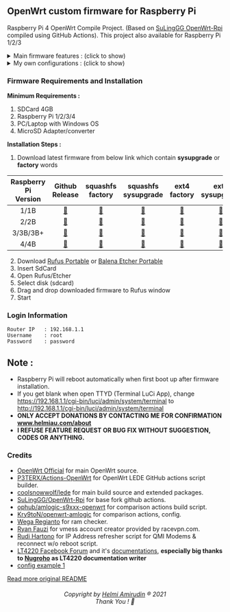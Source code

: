 ## OpenWrt custom firmware for Raspberry Pi
Raspberry Pi 4 OpenWrt Compile Project. (Based on [SuLingGG OpenWrt-Rpi](https://github.com/SuLingGG/OpenWrt-Rpi) compiled using GitHub Actions). This project also available for Raspberry Pi 1/2/3

<details><summary>Main firmware features : (click to show)</summary>
<p>

- Contains rich OpenWrt original LuCI plug-ins and community LuCI plug-ins
- Integrate most wired, wireless, 3G/4G network card drivers, no need to install additional
- Pre-install the latest version of Clash core and oh-my-zsh to minimize configuration costs
- Pre-install all kmod ipk software packages in the firmware, pre-configure the local opkg software source, keep away from kmod conflicts
- More comprehensive IPV6 support, the firmware built-in IPV6 CLI configuration tool, you can quickly install/uninstall/configure IPV6
- Pull the latest OpenWrt source code and community plug-in source code at 2:00 am every day to compile and provide split downloads to ensure that you always get the latest experience
- Provide packages-server (including WEB server package archive), which can quickly establish LAN software source under Windows
- For advanced users, provide OpenWrt Image Builder, OpenWrt SDK, OpenWrt Tool Chain, and dl archive files
Contains scientific Internet tools:
- The firmware supports the following scientific Internet tools: ①ShadowSocksR Plus+ ②Passwall ③OpenClash
- Among them, ShadowSocksR Plus+ in Offical version firmware is transplanted from Lean version source code.
- Both now support SS/SSR/V2ray/Trojan/Socks5 protocol, support Kcptun, support Netflix streaming, support link/subscription import node, Socks5 server, access control, automatic switching of failed nodes. Among them, Passwall additionally supports Brook and V2ray diversion.
- For OpenClash, the latest version of Clash core (clash/clash_tun/clash_game) has been pre-installed in the firmware, and it can be used out of the box without additional download.
- Support ad blocking AdGuard Home
> Note: The advertisement blocking effect at the router level is not good. If you are very sensitive to advertisements, it is recommended to use the browser plug-in-level advertisement blocking plugin. In addition, ad blocking tools may severely affect internet speed.
- Support to unlock NetEase Cloud gray songs:
- Contains three schemes of Golang/Nodejs/cloud unlocking.
- Support Jingdong sign-in service, you can get 20+ golden beans/day unattended.
- Support Docker container arm and aarch64 (arm64) architecture images. Before pulling the image, please confirm that the image has the above architecture version and use the corresponding architecture tag to pull it.
- Support AirPlay2 and PCHiFi digital turntable remote control function, you can push music to the Raspberry Pi to play and control through the AirPlay feature.
- Support Samba/CIFSD/FTP/SFTP file transfer, support mounting Samba/NFS file system to local, support Syncthing and VerySync synchronization, support Rclone to mount network disk files to local.
- Support disk management, you can create/remove partitions and create Raid arrays with one click.
- Support file assistant / file browser (Filemanager) / Kodexplorer (Kodexplorer), can manage the files in OpenWrt online.
- Support Aria2 and Transmission download tools, you can download http/https/BT seeds/magnet links to Raspberry Pi.
- Support SSR server (libv/python), V2ray server, Brook server, Trojan server, PPTP VPN server, IPSec VPN server, OpenVPN server, N2N v2 VPN, ZeroTier, support OpenVPN client, PPTP/L2TP client, OpenConnect client, WireGuard VPN.
- Support DDNS (support Dnspod and Alibaba Cloud DDNS), SmartDNS, ARP binding.
- Support Frpc/NPS intranet penetration and Frps server.
- Support WeChat push (Server sauce), USB print server, KMS server, Wake-on-LAN, Thunderbird, Tianyi Family Cloud/Cloud Disk to speed up.
- Support SQM Qos, Socat, support udpspeeder and udp2raw acceleration, support SFE acceleration, bridge acceleration, IPV6 acceleration, FULLCONE NAT acceleration, BBR acceleration.
- Support multi-line multi-dial, load balancing, MWAN3 shunt assistant.

</p>
</details>


<details><summary>My own configurations : (click to show)</summary>
<p>

- Added speedtest and neofetch command.
- Removed all languages except English.
- Set English as default language.
- Set timezone to WIB-7 Asia/Jakarta.
- Add shutdown, poweroff, reboot commands.
- Loadbalance 4 USB Hilink.
- Add ShadowsocksR Plus+ shortcut (ssr-rst, ssr-start, ssr-stop).
- QMI modems supported ex. LT4220.
	- Add IP Refresh for QMI Modems by running **```ipqmi```** using terminal.
	- Auto reconnect QMI Modems without reboot.
- VPN support : PPTP / L2TP / ShadowSocks / ShadowSocksR / V2ray(VMESS/VLESS) / Trojan / Trojan-Go.
- Extended root partition to 3GB.
- RAM Checker via Terminal by command **```ram```**.
- VMESS Account Creation (3 days) from racevpn.com via  Terminal by command **```vmess```**.
- Fix browser always download file index.php (like xderm and libernet) via  Terminal by command **```fixphp```**.
- Add IP Address Info Checker. run ```myip``` using terminal for use.
- Add Samba Allowed user setup. This tool will help you to add Allowed User for Samba Directory.
	- Run **```sambaset```** using terminal for use, then follow instruction.
	- Open Network Share https://192.168.1.1/cgi-bin/luci/admin/nas/samba.
	- Add shared directory, fill name, path with your shared directory.
	- Fill **Allowed users** with **USER**, check **Browseable**, uncheck **Allowed Guests** and **Read-Only**.
	- Save and Apply.
</p>
</details>

### Firmware Requirements and Installation

**Minimum Requirements :**
1. SDCard 4GB
2. Raspberry Pi 1/2/3/4
3. PC/Laptop with Windows OS
4. MicroSD Adapter/converter

**Installation Steps :**
1. Download latest firmware from below link which contain **sysupgrade** or **factory** words

| Raspberry Pi<br />Version | Github<br />Release | squashfs<br />factory | squashfs<br />sysupgrade | ext4<br />factory | ext4<br />sysupgrade | rootfs |
| :-----------------------: | :----------------:  | :-------------------: | :----------------------: | :---------------: | :------------------: | :----: |
| 1/1B | [📂](https://github.com/helmiau/OpenWrt-Rpi/releases/tag/openwrt-rpi-1) | [🔽](https://github.com/helmiau/OpenWrt-Rpi/releases/download/openwrt-rpi-1/openwrt-bcm27xx-bcm2708-rpi-squashfs-factory.img.gz) | [🔽](https://github.com/helmiau/OpenWrt-Rpi/releases/download/openwrt-rpi-1/openwrt-bcm27xx-bcm2708-rpi-squashfs-sysupgrade.img.gz) | [🔽](https://github.com/helmiau/OpenWrt-Rpi/releases/download/openwrt-rpi-1/openwrt-bcm27xx-bcm2708-rpi-ext4-factory.img.gz) | [🔽](https://github.com/helmiau/OpenWrt-Rpi/releases/download/openwrt-rpi-1/openwrt-bcm27xx-bcm2708-rpi-ext4-sysupgrade.img.gz) | [🔽](https://github.com/helmiau/OpenWrt-Rpi/releases/download/openwrt-rpi-1/openwrt-bcm27xx-bcm2708-rpi-rootfs.tar.gz) |
| 2/2B | [📂](https://github.com/helmiau/OpenWrt-Rpi/releases/tag/openwrt-rpi-2) | [🔽](https://github.com/helmiau/OpenWrt-Rpi/releases/download/openwrt-rpi-2/openwrt-bcm27xx-bcm2709-rpi-2-squashfs-factory.img.gz) | [🔽](https://github.com/helmiau/OpenWrt-Rpi/releases/download/openwrt-rpi-2/openwrt-bcm27xx-bcm2709-rpi-2-squashfs-sysupgrade.img.gz) | [🔽](https://github.com/helmiau/OpenWrt-Rpi/releases/download/openwrt-rpi-2/openwrt-bcm27xx-bcm2709-rpi-2-ext4-factory.img.gz) | [🔽](https://github.com/helmiau/OpenWrt-Rpi/releases/download/openwrt-rpi-2/openwrt-bcm27xx-bcm2709-rpi-2-ext4-sysupgrade.img.gz) | [🔽](https://github.com/helmiau/OpenWrt-Rpi/releases/download/openwrt-rpi-2/openwrt-bcm27xx-bcm2709-rpi-2-rootfs.tar.gz) |
| 3/3B/3B+ | [📂](https://github.com/helmiau/OpenWrt-Rpi/releases/tag/openwrt-rpi-3) | [🔽](https://github.com/helmiau/OpenWrt-Rpi/releases/download/openwrt-rpi-3/openwrt-bcm27xx-bcm2710-rpi-3-squashfs-factory.img.gz) | [🔽](https://github.com/helmiau/OpenWrt-Rpi/releases/download/openwrt-rpi-3/openwrt-bcm27xx-bcm2710-rpi-3-squashfs-sysupgrade.img.gz) | [🔽](https://github.com/helmiau/OpenWrt-Rpi/releases/download/openwrt-rpi-3/openwrt-bcm27xx-bcm2710-rpi-3-ext4-factory.img.gz) | [🔽](https://github.com/helmiau/OpenWrt-Rpi/releases/download/openwrt-rpi-3/openwrt-bcm27xx-bcm2710-rpi-3-ext4-sysupgrade.img.gz) | [🔽](https://github.com/helmiau/OpenWrt-Rpi/releases/download/openwrt-rpi-3/openwrt-bcm27xx-bcm2710-rpi-3-rootfs.tar.gz) |
| 4/4B | [📂](https://github.com/helmiau/OpenWrt-Rpi/releases/tag/openwrt-rpi-4) | [🔽](https://github.com/helmiau/OpenWrt-Rpi/releases/download/openwrt-rpi-4/openwrt-bcm27xx-bcm2711-rpi-4-squashfs-factory.img.gz) | [🔽](https://github.com/helmiau/OpenWrt-Rpi/releases/download/openwrt-rpi-4/openwrt-bcm27xx-bcm2711-rpi-4-squashfs-sysupgrade.img.gz) | [🔽](https://github.com/helmiau/OpenWrt-Rpi/releases/download/openwrt-rpi-4/openwrt-bcm27xx-bcm2711-rpi-4-ext4-factory.img.gz) | [🔽](https://github.com/helmiau/OpenWrt-Rpi/releases/download/openwrt-rpi-4/openwrt-bcm27xx-bcm2711-rpi-4-ext4-sysupgrade.img.gz) | [🔽](https://github.com/helmiau/OpenWrt-Rpi/releases/download/openwrt-rpi-4/openwrt-bcm27xx-bcm2711-rpi-4-rootfs.tar.gz) |

2. Download [Rufus Portable](https://github.com/pbatard/rufus/releases/download/v3.15/rufus-3.15p.exe) or [Balena Etcher Portable](https://github.com/balena-io/etcher/releases/download/v1.5.121/balenaEtcher-Portable-1.5.121.exe)
3. Insert SdCard
4. Open Rufus/Etcher
5. Select disk (sdcard)
6. Drag and drop downloaded firmware to Rufus window
7. Start

### Login Information
```
Router IP	: 192.168.1.1
Username	: root
Password	: password
```

## Note :
- Raspberry Pi will reboot automatically when first boot up after firmware installation.
- If you get blank when open TTYD (Terminal LuCi App), change https://192.168.1.1/cgi-bin/luci/admin/system/terminal to http://192.168.1.1/cgi-bin/luci/admin/system/terminal
- **ONLY ACCEPT DONATIONS BY CONTACTING ME FOR CONFIRMATION www.helmiau.com/about**
- **I REFUSE FEATURE REQUEST OR BUG FIX WITHOUT SUGGESTION, CODES OR ANYTHING.**

### Credits
- [OpenWrt Official](https://github.com/openwrt/openwrt) for main OpenWrt source.
- [P3TERX/Actions-OpenWrt](https://github.com/P3TERX/Actions-OpenWrt) for OpenWrt LEDE GitHub actions script builder.
- [coolsnowwolf/lede](https://github.com/coolsnowwolf/lede) for main build source and extended packages.
- [SuLingGG/OpenWrt-Rpi](https://github.com/SuLingGG/OpenWrt-Rpi) for base fork github actions.
- [ophub/amlogic-s9xxx-openwrt](https://github.com/ophub/amlogic-s9xxx-openwrt) for comparison actions build script.
- [Kry9toN/openwrt-amlogic](https://github.com/Kry9toN/openwrt-amlogic) for comparison actions, config.
- [Wega Regianto](https://github.com/wegare123/ram) for ram checker.
- [Ryan Fauzi](https://github.com/ryanfauzi1/vmesscreator) for vmess account creator provided by racevpn.com.
- [Rudi Hartono](https://www.facebook.com/rud18) for IP Address refresher script for QMI Modems & reconnect w/o reboot script.
- [LT4220 Facebook Forum](https://www.facebook.com/groups/2727709384212810) and it's [documentations](https://docs.google.com/document/d/10ldzikC9EdvXT43LEtct0qSwi5qWJk-LHFZFsl8_69E/edit#heading=h.ft8rlp9e08c4), **especially big thanks to [Nugroho](https://www.facebook.com/profile.php?id=100010890091391) as LT4220 documentation writer**
- [config example 1](https://github.com/eallion/openwrt/blob/main/.config)

[Read more original README](https://github.com/SuLingGG/OpenWrt-Rpi/blob/main/README.md#openwrt-rpi)

<h6 align="center">Copyright by <a href="http://www.helmiau.com">Helmi Amirudin</a> ® 2021 <br> Thank You ! 🤝</h6>
